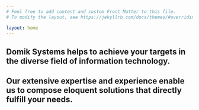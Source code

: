 ```yaml
---
# Feel free to add content and custom Front Matter to this file.
# To modify the layout, see https://jekyllrb.com/docs/themes/#overriding-theme-defaults

layout: home
---
```


## **Domik Systems** helps to achieve your targets in the diverse field of information technology.

## Our extensive expertise and experience enable us to compose eloquent solutions that directly fulfill your needs.